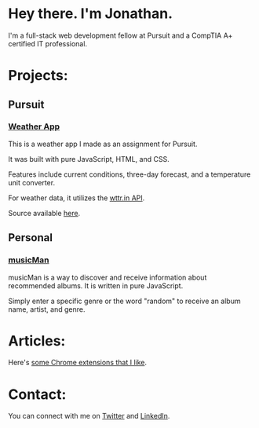 # Hey there. I'm Jonathan.

I'm a full-stack web development fellow at Pursuit and a CompTIA A+ certified IT professional.

# Projects:

## Pursuit

### [Weather App](./8-3-weather-app-project/)

This is a weather app I made as an assignment for Pursuit.

It was built with pure JavaScript, HTML, and CSS.

Features include current conditions, three-day forecast, and a temperature unit converter.

For weather data, it utilizes the [wttr.in API](https://github.com/chubin/wttr.in).

Source available [here](https://github.com/Scheiber/8-3-weather-app-project).

## Personal

### [musicMan](./musicMan/)

musicMan is a way to discover and receive information about recommended albums. It is written in pure JavaScript.

Simply enter a specific genre or the word "random" to receive an album name, artist, and genre.

# Articles:

Here's [some Chrome extensions that I like](./chrome/).

# Contact:

You can connect with me on [Twitter](http://twitter.com/scheiber) and [LinkedIn](https://www.linkedin.com/in/jonscheiber).

